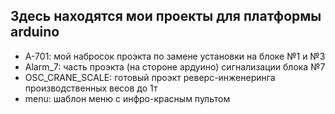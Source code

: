 ## Здесь находятся мои проeкты для платформы arduino  
* А-701: мой набросок проэкта по замене установки на блоке №1 и №3  
* Alarm_7: часть проэкта (на стороне ардуино) сигнализации блока №7  
* OSC_CRANE_SCALE: готовый проэкт реверс-инженеринга производственных весов до 1т  
* menu: шаблон меню с инфро-красным пультом  
